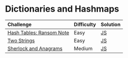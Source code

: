 # Dictionaries and Hashmaps

| Challenge                                                                                    | Difficulty | Solution                                 |
| :------------------------------------------------------------------------------------------- | :--------- | :--------------------------------------- |
| [Hash Tables: Ransom Note](https://www.hackerrank.com/challenges/ctci-ransom-note/problem)   | Easy       | [JS](./hash-tables-ransom-note/index.js) |
| [Two Strings](https://www.hackerrank.com/challenges/two-strings/problem)                     | Easy       | [JS](./two-strings/index.js)             |
| [Sherlock and Anagrams](https://www.hackerrank.com/challenges/sherlock-and-anagrams/problem) | Medium     | [JS](./sherlock-and-anagrams/index.js)   |
